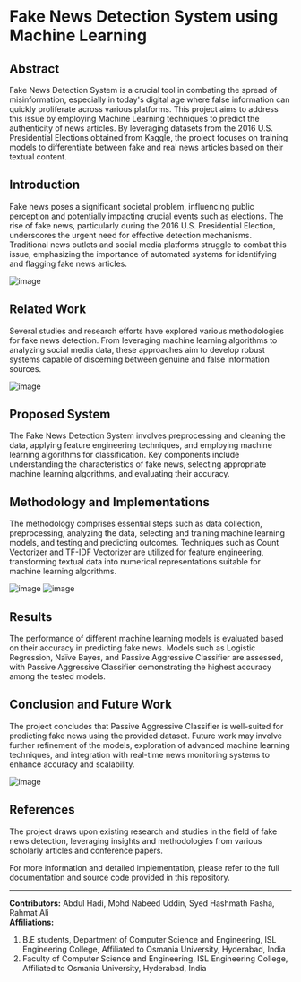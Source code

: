 # Fake News Detection System using Machine Learning

## Abstract
Fake News Detection System is a crucial tool in combating the spread of misinformation, especially in today's digital age where false information can quickly proliferate across various platforms. This project aims to address this issue by employing Machine Learning techniques to predict the authenticity of news articles. By leveraging datasets from the 2016 U.S. Presidential Elections obtained from Kaggle, the project focuses on training models to differentiate between fake and real news articles based on their textual content.

## Introduction
Fake news poses a significant societal problem, influencing public perception and potentially impacting crucial events such as elections. The rise of fake news, particularly during the 2016 U.S. Presidential Election, underscores the urgent need for effective detection mechanisms. Traditional news outlets and social media 
platforms struggle to combat this issue, emphasizing the importance of automated systems for identifying and flagging fake news articles.

![image](https://github.com/Abdulhaadi07/Fake-News-Detection/assets/144552790/11fda7f2-d4c7-4acc-813b-7cef77dd36f6)

## Related Work
Several studies and research efforts have explored various methodologies for fake news detection. From leveraging machine learning algorithms to analyzing social media data, these approaches aim to develop robust systems capable of discerning between genuine and false information sources.

![image](https://github.com/Abdulhaadi07/Fake-News-Detection/assets/144552790/a63add74-c013-46a7-900f-6d956c57d4cc)

## Proposed System
The Fake News Detection System involves preprocessing and cleaning the data, applying feature engineering techniques, and employing machine learning algorithms for classification. Key components include understanding the characteristics of fake news, selecting appropriate machine learning algorithms, and evaluating their accuracy.


## Methodology and Implementations
The methodology comprises essential steps such as data collection, preprocessing, analyzing the data, selecting and training machine learning models, and testing and predicting outcomes. Techniques such as Count Vectorizer and TF-IDF Vectorizer are utilized for feature engineering, transforming textual data into numerical representations suitable for machine learning algorithms.

![image](https://github.com/Abdulhaadi07/Fake-News-Detection/assets/144552790/7a64371e-2a16-4228-af9b-1d0a3ac2ef53)
![image](https://github.com/Abdulhaadi07/Fake-News-Detection/assets/144552790/86e3a9d3-c3e8-4007-a34c-3ec6ed374f82)

## Results
The performance of different machine learning models is evaluated based on their accuracy in predicting fake news. Models such as Logistic Regression, Naïve Bayes, and Passive Aggressive Classifier are assessed, with Passive Aggressive Classifier demonstrating the highest accuracy among the tested models.

## Conclusion and Future Work
The project concludes that Passive Aggressive Classifier is well-suited for predicting fake news using the provided dataset. Future work may involve further refinement of the models, exploration of advanced machine learning techniques, and integration with real-time news monitoring systems to enhance accuracy and scalability.

![image](https://github.com/Abdulhaadi07/Fake-News-Detection/assets/144552790/a3f9926a-1cc3-471b-9e6d-d144adc737a1)

## References
The project draws upon existing research and studies in the field of fake news detection, leveraging insights and methodologies from various scholarly articles and conference papers.

For more information and detailed implementation, please refer to the full documentation and source code provided in this repository.

---
**Contributors:** Abdul Hadi, Mohd Nabeed Uddin, Syed Hashmath Pasha, Rahmat Ali  
**Affiliations:**  
1. B.E students, Department of Computer Science and Engineering, ISL Engineering College, Affiliated to Osmania University, Hyderabad, India  
2. Faculty of Computer Science and Engineering, ISL Engineering College, Affiliated to Osmania University, Hyderabad, India
